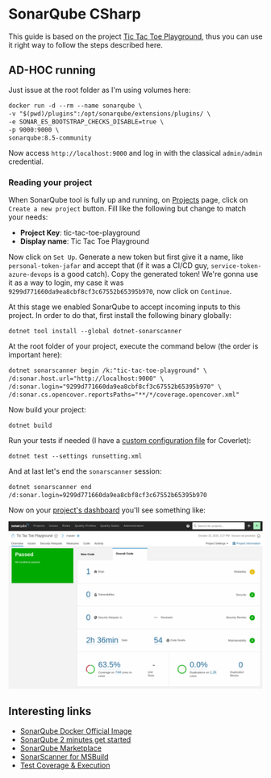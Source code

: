 # SonarQube CSharp

This guide is based on the project [Tic Tac Toe Playground](https://github.com/willianantunes/tic-tac-toe-csharp-playground), thus you can use it right way to follow the steps described here.

## AD-HOC running

Just issue at the root folder as I'm using volumes here:

    docker run -d --rm --name sonarqube \
    -v "$(pwd)/plugins":/opt/sonarqube/extensions/plugins/ \
    -e SONAR_ES_BOOTSTRAP_CHECKS_DISABLE=true \
    -p 9000:9000 \
    sonarqube:8.5-community

Now access `http://localhost:9000` and log in with the classical `admin/admin` credential.

### Reading your project

When SonarQube tool is fully up and running, on [Projects](http://localhost:9000/projects) page, click on `Create a new project` button. Fill like the following but change to match your needs:

- **Project Key**: tic-tac-toe-playground 
- **Display name**: Tic Tac Toe Playground

Now click on `Set Up`. Generate a new token but first give it a name, like `personal-token-jafar` and accept that (if it was a CI/CD guy, `service-token-azure-devops` is a good catch). Copy the generated token! We're gonna use it as a way to login, my case it was `9299d771660da9ea8cbf8cf3c67552b65395b970`, now click on `Continue`.

At this stage we enabled SonarQube to accept incoming inputs to this project. In order to do that, first install the following binary globally:

    dotnet tool install --global dotnet-sonarscanner

At the root folder of your project, execute the command below (the order is important here): 

    dotnet sonarscanner begin /k:"tic-tac-toe-playground" \
    /d:sonar.host.url="http://localhost:9000" \
    /d:sonar.login="9299d771660da9ea8cbf8cf3c67552b65395b970" \
    /d:sonar.cs.opencover.reportsPaths="**/*/coverage.opencover.xml"

Now build your project:

    dotnet build

Run your tests if needed (I have a [custom configuration file](https://github.com/coverlet-coverage/coverlet/blob/b43a320ffce3bd43973ab148006de05c19c687c5/Documentation/VSTestIntegration.md) for Coverlet):

    dotnet test --settings runsetting.xml

And at last let's end the `sonarscanner` session:

    dotnet sonarscanner end /d:sonar.login=9299d771660da9ea8cbf8cf3c67552b65395b970

Now on your [project's dashboard](http://localhost:9000/dashboard?id=tic-tac-toe-playground) you'll see something like:  

![Sample image including project's dashboard](assets/screenshot-0.png)

## Interesting links

- [SonarQube Docker Official Image](https://hub.docker.com/_/sonarqube)
- [SonarQube 2 minutes get started](https://docs.sonarqube.org/8.5/setup/get-started-2-minutes/)
- [SonarQube Marketplace](https://www.sonarplugins.com/)
- [SonarScanner for MSBuild](https://docs.sonarqube.org/latest/analysis/scan/sonarscanner-for-msbuild/)
- [Test Coverage & Execution](https://docs.sonarqube.org/latest/analysis/coverage/)